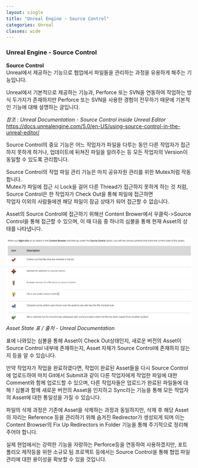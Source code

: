 ```yaml
---
layout: single
title: "Unreal Engine - Source Control"
categories: Unreal
classes: wide
---
```


### Unreal Engine - Source Control

**Source Control**    
Unreal에서 제공하는 기능으로 협업에서 파일들을 관리하는 과정을 유용하게 해주는 기능입니다.

Unreal에서 기본적으로 제공하는 기능과, Perforce 또는 SVN을 연동하여 작업하는 방식 두가지가 존재하지만 Perforce 또는 SVN을 사용한 경험이 전무하기 때문에 기본적인 기능에 대해 설명하는 글입니다.

*참조 : Unreal Documentation - Source Control inside Unreal Editor* <https://docs.unrealengine.com/5.0/en-US/using-source-control-in-the-unreal-editor/>

Source Control의 중요 기능은 어느 작업자가 파일을 다루는 동안 다른 작업자가 접근하지 못하게 하거나, 업데이트에 뒤쳐진 파일을 알려주는 등 모든 작업자의 Version이 동일할 수 있도록 관리합니다.

Source Control의 작업 파일 관리 기능은 마치 공유자원 관리를 위한 Mutex처럼 작동합니다.    
Mutex가 파일에 접근 시 Lock을 걸어 다른 Thread가 접근하지 못하게 하는 것 처럼, Source Control은 한 작업자가 Check Out을 통해 파일에 접근하면    
작업자 이외의 사람들에겐 해당 파일이 잠금 상태가 되어 접근할 수 없습니다.

Asset의 Source Control에 접근하기 위해선 Content Brower에서 우클릭->Source Control을 통해 접근할 수 있으며, 이 때 다음 중 하나의 심볼을 통해 현재 Asset의 상태를 나타냅니다.

![](/assets/images/Unreal/SourceControlState.PNG)
*Asset State 표 / 출처 - Unreal Documentation*

표에 나와있는 심볼을 통해 Asset이 Check Out상태인지, 새로운 버전의 Asset이 Source Control 내부에 존재하는지, Asset 자체가 Source Control에 존재하지 않는지 등을 알 수 있습니다.

만약 작업자가 작업을 완료하였다면, 작업이 완료된 Asset들을 다시 Source Control에 업로드하여 마치 Git에서 Submit과 같이 다른 작업자에게 작업한 파일에 대한 Comment와 함께 업로드할 수 있으며,  다른 작업자들은 업로드가 완료된 파일들에 대해 ! 심볼과 함께 새로운 버전의 Asset을 인지하고 Sync라는 기능을 통해 모든 작업자의 Asset에 대한 통일성을 가질 수 있습니다.

파일의 삭제 과정은 기존에 Asset을 삭제하는 과정과 동일하지만, 삭제 후 해당 Asset의 자리는 Reference 등을 관리하기 위해 숨겨진 Redirector가 생성되게 되며 이는 Content Browser의 Fix Up Redirectors in Folder 기능을 통해 주기적으로 정리해 주어야 합니다.

실제 현업에서는 강력한 기능을 자랑하는 Perforce등을 연동하여 사용하겠지만, 포트폴리오 제작등을 위한 소규모 팀 프로젝트 등에서는 Source Control을 통해 협업 파일 관리에 대한 용이성을 확보할 수 있을 것입니다.
